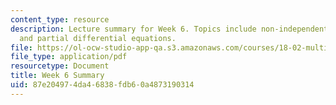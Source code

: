 ```yaml
---
content_type: resource
description: Lecture summary for Week 6. Topics include non-independent variables
  and partial differential equations.
file: https://ol-ocw-studio-app-qa.s3.amazonaws.com/courses/18-02-multivariable-calculus-fall-2007/87e204974da46838fdb60a4873190314_lec_week6.pdf
file_type: application/pdf
resourcetype: Document
title: Week 6 Summary
uid: 87e20497-4da4-6838-fdb6-0a4873190314
---
```

